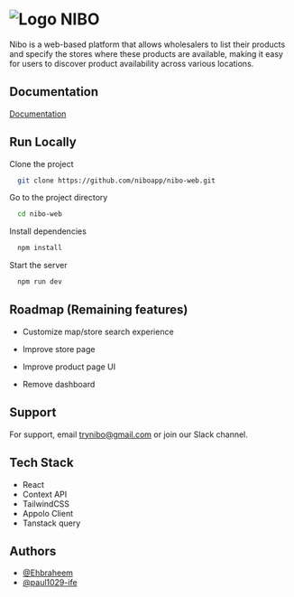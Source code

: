 
# ![Logo](https://nibo.ng/favicon.ico)  NIBO 

Nibo is a web-based platform that allows wholesalers to list their products and specify the stores where these products are available, making it easy for users to discover product availability across various locations.


## Documentation

[Documentation](https://docs.google.com/document/d/1VWgG1aWRDhb7bO6rpGiNPHzLuRABWNfrR47hGn6wiec)


## Run Locally

Clone the project

```bash
  git clone https://github.com/niboapp/nibo-web.git
```

Go to the project directory

```bash
  cd nibo-web
```

Install dependencies

```bash
  npm install
```

Start the server

```bash
  npm run dev
```


## Roadmap (Remaining features)

- Customize map/store search experience

- Improve store page

- Improve product page UI

- Remove dashboard


## Support

For support, email trynibo@gmail.com or join our Slack channel.


## Tech Stack

 - React   
 - Context API
 - TailwindCSS
 - Appolo Client
 - Tanstack query
## Authors

- [@Ehbraheem](https://github.com/Ehbraheem)
- [@paul1029-ife](https://www.github.com/paul1029-ife)

